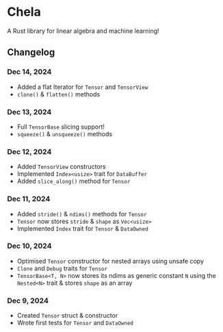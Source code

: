 # Chela

A Rust library for linear algebra and machine learning!

## Changelog

### Dec 14, 2024

- Added a flat Iterator for `Tensor` and `TensorView`
- `clone()` & `flatten()` methods

### Dec 13, 2024

- Full `TensorBase` slicing support!
- `squeeze()` & `unsqueeze()` methods

### Dec 12, 2024

- Added `TensorView` constructors
- Implemented `Index<usize>` trait for `DataBuffer`
- Added `slice_along()` method for `Tensor`

### Dec 11, 2024

- Added `stride()` & `ndims()` methods for `Tensor`
- `Tensor` now stores `stride` & `shape` as `Vec<usize>`
- Implemented `Index` trait for `Tensor` & `DataOwned`

### Dec 10, 2024

- Optimised `Tensor` constructor for nested arrays using unsafe copy
- `Clone` and `Debug` traits for `Tensor`
- `TensorBase<T, N>` now stores its ndims as generic constant `N` using the `Nested<N>` trait & stores `shape` as an array

### Dec 9, 2024

- Created `Tensor` struct & constructor
- Wrote first tests for `Tensor` and `DataOwned`
